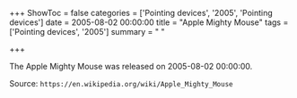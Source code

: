 +++
ShowToc = false
categories = ['Pointing devices', '2005', 'Pointing devices']
date = 2005-08-02 00:00:00
title = "Apple Mighty Mouse"
tags = ['Pointing devices', '2005']
summary = " "

+++

The Apple Mighty Mouse was released on 2005-08-02 00:00:00.

Source: `https://en.wikipedia.org/wiki/Apple_Mighty_Mouse`


